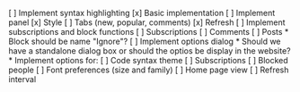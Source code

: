 [ ] Implement syntax highlighting
    [x] Basic implementation
[ ] Implement panel
    [x] Style
    [ ] Tabs (new, popular, comments)
    [x] Refresh
[ ] Implement subscriptions and block functions
    [ ] Subscriptions
        [ ] Comments
        [ ] Posts
    * Block should be name "Ignore"?
[ ] Implement options dialog
    * Should we have a standalone dialog box or should the optios be display in the website?
    * Implement options for:
        [ ] Code syntax theme
        [ ] Subscriptions
        [ ] Blocked people
        [ ] Font preferences (size and family)
        [ ] Home page view
        [ ] Refresh interval